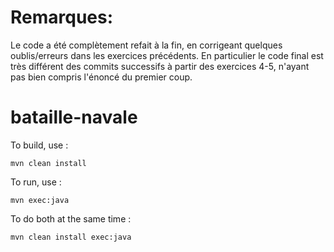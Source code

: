 # Remarques:

Le code a été complètement refait à la fin, en corrigeant quelques oublis/erreurs dans les exercices précédents.
En particulier le code final est très différent des commits successifs à partir des exercices 4-5, n'ayant pas bien compris l'énoncé du premier coup.

# bataille-navale

To build, use : 
```
mvn clean install 
```

To run, use :
```
mvn exec:java
```

To do both at the same time :
```
mvn clean install exec:java
```